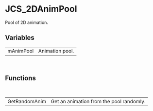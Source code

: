 # JCS_2DAnimPool

Pool of 2D animation.


## Variables

<table>
  <tr>
    <td>mAnimPool</td>
    <td>Animation pool.</td>
  </tr>
</table>


<br/>
<h2>Functions</h2>
<br/>

<table>
  <tr>
    <td>GetRandomAnim</td>
    <td>Get an animation from the pool randomly.</td>
  </tr>
</table>
